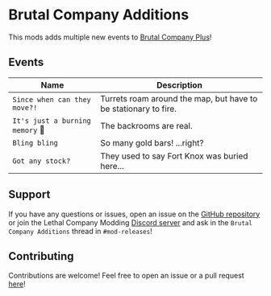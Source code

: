 # Brutal Company Additions

This mods adds multiple new events to [Brutal Company Plus][BCPlus]!

[BCPlus]: https://thunderstore.io/c/lethal-company/p/Nips/Brutal_Company_Plus/

## Events

| Name                            | Description                                                     |
|---------------------------------|-----------------------------------------------------------------|
| `Since when can they move?!`    | Turrets roam around the map, but have to be stationary to fire. |
| `It's just a burning memory` 🚧 | The backrooms are real.                                         |
| `Bling bling`                   | So many gold bars! ...right?                                    |
| `Got any stock?`                | They used to say Fort Knox was buried here...                   |

## Support

If you have any questions or issues, open an issue on the [GitHub repository][GitHub]
or join the Lethal Company Modding [Discord server][Discord]
and ask in the `Brutal Company Additions` thread in `#mod-releases`!

[Discord]: https://discord.gg/PdFNEEEeHD

## Contributing

Contributions are welcome! Feel free to open an issue or a pull request [here][GitHub]!

[GitHub]: https://github.com/Sculas/BrutalCompanyAdditions